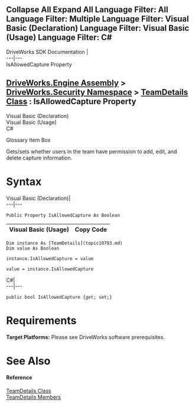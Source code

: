 Collapse All Expand All Language Filter: All  Language Filter: Multiple  Language Filter: Visual Basic (Declaration) Language Filter: Visual Basic (Usage) Language Filter: C#  
---  
DriveWorks SDK Documentation  |   
---|---  
IsAllowedCapture Property   
  
[DriveWorks.Engine Assembly](topic2156.md) > [DriveWorks.Security Namespace](topic10574.md) > [TeamDetails Class](topic10703.md) : IsAllowedCapture Property  
---  
  
Visual Basic (Declaration)    
Visual Basic (Usage)    
C# 

Glossary Item Box

Gets/sets whether users in the team have permission to add, edit, and delete capture information. 

# Syntax

Visual Basic (Declaration)|   
---|---  
      
    
    Public Property IsAllowedCapture As Boolean  
  
Visual Basic (Usage)| Copy Code  
---|---  
      
    
    Dim instance As [TeamDetails](topic10703.md)
    Dim value As Boolean
     
    instance.IsAllowedCapture = value
     
    value = instance.IsAllowedCapture  
  
C#|   
---|---  
      
    
    public bool IsAllowedCapture {get; set;}  
  
# Requirements

**Target Platforms:** Please see DriveWorks software prerequisites.

# See Also

#### Reference

[TeamDetails Class](topic10703.md)   
[TeamDetails Members](topic10704.md)


